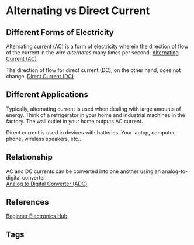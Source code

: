# Alternating vs Direct Current

## Different Forms of Electricity
Alternating current (AC) is a form of electricity wherein the direction of flow of the current in the wire *alternates* many times per second. [Alternating Current (AC) ](../202110281820)

The direction of flow for direct current (DC), on the other hand, does not change.
[Direct Current (DC)](../202110281823)

## Different Applications
Typically, alternating current is used when dealing with large amounts of energy. Think of a refrigerator in your home and industrial machines in the factory. The wall outlet in your home outputs AC current.

Direct current is used in devices with batteries. Your laptop, computer, phone, wireless speakers, etc..

## Relationship
AC and DC currents can be converted into one another using an analog-to-digital converter.   
[Analog to Digital Converter (ADC)](../202111012251)

## References
[Beginner Electronics Hub](../202305062158)

## Tags
